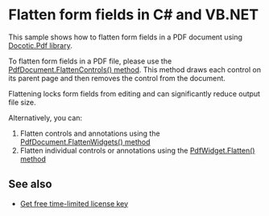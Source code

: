# Flatten form fields in C# and VB.NET
This sample shows how to flatten form fields in a PDF document using [Docotic.Pdf library](https://bitmiracle.com/pdf-library/).

To flatten form fields in a PDF file, please use the [PdfDocument.FlattenControls() method](https://bitmiracle.com/pdf-library/api/pdfdocument-flattencontrols). This method draws each control on its parent page and then removes the control from the document.

Flattening locks form fields from editing and can significantly reduce output file size.

Alternatively, you can:
1. Flatten controls and annotations using the [PdfDocument.FlattenWidgets() method](https://bitmiracle.com/pdf-library/api/pdfdocument-flattenwidgets)
2. Flatten individual controls or annotations using the [PdfWidget.Flatten() method](https://bitmiracle.com/pdf-library/api/pdfwidget-flatten)

## See also
* [Get free time-limited license key](https://bitmiracle.com/pdf-library/download)